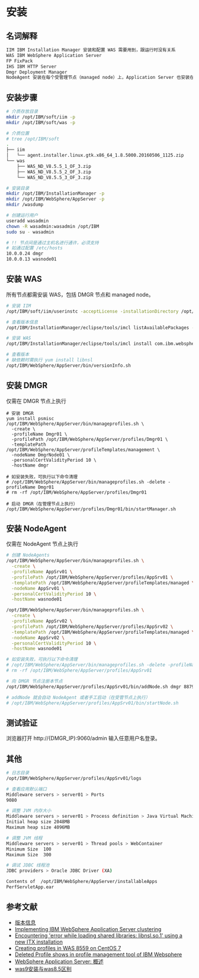 # 安装

## 名词解释

```sh
IIM IBM Installation Manager 安装和配置 WAS 需要用到，跟运行时没有关系 
WAS IBM WebSphere Application Server
FP FixPack
IHS IBM HTTP Server
Dmgr Deployment Manager
NodeAgent 安装在每个受管理节点（managed node）上，Application Server 也安装在节点上。
```

## 安装步骤

```sh
# 介质存放目录
mkdir /opt/IBM/soft/iim -p
mkdir /opt/IBM/soft/was -p

# 介质位置
# tree /opt/IBM/soft
.
├── iim
│   └── agent.installer.linux.gtk.x86_64_1.8.5000.20160506_1125.zip
└── was
    ├── WAS_ND_V8.5.5_1_OF_3.zip
    ├── WAS_ND_V8.5.5_2_OF_3.zip
    └── WAS_ND_V8.5.5_3_OF_3.zip

# 安装目录
mkdir /opt/IBM/InstallationManager -p
mkdir /opt/IBM/WebSphere/AppServer -p
mkdir /wasdump

# 创建运行用户
useradd wasadmin
chown -R wasadmin:wasadmin /opt/IBM
sudo su - wasadmin

# !! 节点间是通过主机名进行通许，必须支持
# 如通过配置 /etc/hosts
10.0.0.24 dmgr
10.0.0.13 wasnode01
```

## 安装 WAS

所有节点都需安装 WAS，包括 DMGR 节点和 managed node。

```sh
# 安装 IIM
/opt/IBM/soft/iim/userinstc -acceptLicense -installationDirectory /opt/IBM/InstallationManager -log ./log.xml -silent

# 查看版本信息
/opt/IBM/InstallationManager/eclipse/tools/imcl listAvailablePackages -repositories /opt/IBM/soft/was/repository.config -features -long

# 安装 WAS
/opt/IBM/InstallationManager/eclipse/tools/imcl install com.ibm.websphere.ND.v85_8.5.5000.20130514_1044 -repositories /opt/IBM/soft/was/repository.config -installationDirectory /opt/IBM/WebSphere/AppServer -acceptLicense

# 查看版本
# 缺依赖时需执行 yum install libnsl
/opt/IBM/WebSphere/AppServer/bin/versionInfo.sh
```

## 安装 DMGR

仅需在 DMGR 节点上执行

```
# 安装 DMGR
yum install psmisc
/opt/IBM/WebSphere/AppServer/bin/manageprofiles.sh \
  -create \
  -profileName Dmgr01 \
  -profilePath /opt/IBM/WebSphere/AppServer/profiles/Dmgr01 \
  -templatePath /opt/IBM/WebSphere/AppServer/profileTemplates/management \
  -nodeName DmgrNode01 \
  -personalCertValidityPeriod 10 \
  -hostName dmgr

# 如安装失败，可执行以下命令清理
# /opt/IBM/WebSphere/AppServer/bin/manageprofiles.sh -delete -profileName Dmgr01
# rm -rf /opt/IBM/WebSphere/AppServer/profiles/Dmgr01

# 启动 DMGR（在管理节点上执行）
/opt/IBM/WebSphere/AppServer/profiles/Dmgr01/bin/startManager.sh
```

## 安装 NodeAgent

仅需在 NodeAgent 节点上执行

```sh
# 创建 NodeAgents
/opt/IBM/WebSphere/AppServer/bin/manageprofiles.sh \
  -create \
  -profileName AppSrv01 \
  -profilePath /opt/IBM/WebSphere/AppServer/profiles/AppSrv01 \
  -templatePath /opt/IBM/WebSphere/AppServer/profileTemplates/managed \
  -nodeName AppSrv01 \
  -personalCertValidityPeriod 10 \
  -hostName wasnode01

/opt/IBM/WebSphere/AppServer/bin/manageprofiles.sh \
  -create \
  -profileName AppSrv02 \
  -profilePath /opt/IBM/WebSphere/AppServer/profiles/AppSrv02 \
  -templatePath /opt/IBM/WebSphere/AppServer/profileTemplates/managed \
  -nodeName AppSrv02 \
  -personalCertValidityPeriod 10 \
  -hostName wasnode01

# 如安装失败，可执行以下命令清理
# /opt/IBM/WebSphere/AppServer/bin/manageprofiles.sh -delete -profileName AppSrv01
# rm -rf /opt/IBM/WebSphere/AppServer/profiles/AppSrv01

# 向 DMGR 节点注册本节点
/opt/IBM/WebSphere/AppServer/profiles/AppSrv01/bin/addNode.sh dmgr 8879

# addNode 就会自动 NodeAgent 或者手工启动（在受管节点上执行）
# /opt/IBM/WebSphere/AppServer/profiles/AppSrv01/bin/startNode.sh
```

## 测试验证

浏览器打开 http://{DMGR_IP}:9060/admin 输入任意用户名登录。

## 其他

```sh
# 日志目录
/opt/IBM/WebSphere/AppServer/profiles/AppSrv01/logs

# 查看应用默认端口
Middleware servers > server01 > Ports
9080

# 调整 JVM 内存大小
Middleware servers > server01 > Process definition > Java Virtual Machine
Initial heap size 2048MB
Maximum heap size 4096MB

# 调整 JVM 线程
Middleware servers > server01 > Thread pools > WebContainer
Minimum Size  100
Maximum Size  300

# 调试 JDBC 线程池
JDBC providers > Oracle JDBC Driver (XA)

Contents of  /opt/IBM/WebSphere/AppServer/installableApps
PerfServletApp.ear
```



## 参考文献

- [版本信息](https://www.ibm.com/support/pages/recommended-updates-websphere-application-server)
- [Implementing IBM WebSphere Application Server clustering](https://www.ibm.com/docs/en/iis/8.5?topic=clustering-implementing-websphere-application-server)
- [Encountering 'error while loading shared libraries: libnsl.so.1' using a new ITX installation](https://www.ibm.com/support/pages/encountering-error-while-loading-shared-libraries-libnslso1-using-new-itx-installation)
- [Creating profiles in WAS 8559 on CentOS 7](https://serverfault.com/questions/789392/creating-profiles-in-was-8559-on-centos-7)
- [Deleted Profile shows in profile management tool of IBM Websphere](https://stackoverflow.com/questions/24296637/deleted-profile-shows-in-profile-management-tool-of-ibm-websphere)
- [WebSphere Application Server: 概述](https://www.ibm.com/docs/zh/was-nd/9.0.5?topic=90-websphere-application-server-overview)
- [was9安装与was8.5区别](https://www.codenong.com/cs107109370/)
